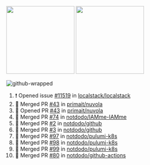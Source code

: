 <a href="https://github.com/notdodo"><img src="https://github-readme-stats.vercel.app/api?username=notdodo&count_private=true&theme=dark" height="180" /></a> <a href="https://github.com/notdodo"><img src="https://github-readme-stats.vercel.app/api/top-langs/?username=notdodo&langs_count=8&theme=dark&hide=tex,java,html,css&layout=compact" height="180" /></a>

![github-wrapped](https://github.com/notdodo/notdodo/assets/6991986/fb310ed4-7b6b-48dd-a447-4c85e6000edb)

<!--START_SECTION:activity-->
1. ❗ Opened issue [#11519](https://github.com/localstack/localstack/issues/11519) in [localstack/localstack](https://github.com/localstack/localstack)
2. 🎉 Merged PR [#43](https://github.com/primait/nuvola/pull/43) in [primait/nuvola](https://github.com/primait/nuvola)
3. 💪 Opened PR [#43](https://github.com/primait/nuvola/pull/43) in [primait/nuvola](https://github.com/primait/nuvola)
4. 🎉 Merged PR [#74](https://github.com/notdodo/IAMme-IAMme/pull/74) in [notdodo/IAMme-IAMme](https://github.com/notdodo/IAMme-IAMme)
5. 🎉 Merged PR [#2](https://github.com/notdodo/github/pull/2) in [notdodo/github](https://github.com/notdodo/github)
6. 🎉 Merged PR [#3](https://github.com/notdodo/github/pull/3) in [notdodo/github](https://github.com/notdodo/github)
7. 🎉 Merged PR [#97](https://github.com/notdodo/pulumi-k8s/pull/97) in [notdodo/pulumi-k8s](https://github.com/notdodo/pulumi-k8s)
8. 🎉 Merged PR [#98](https://github.com/notdodo/pulumi-k8s/pull/98) in [notdodo/pulumi-k8s](https://github.com/notdodo/pulumi-k8s)
9. 🎉 Merged PR [#99](https://github.com/notdodo/pulumi-k8s/pull/99) in [notdodo/pulumi-k8s](https://github.com/notdodo/pulumi-k8s)
10. 🎉 Merged PR [#80](https://github.com/notdodo/github-actions/pull/80) in [notdodo/github-actions](https://github.com/notdodo/github-actions)
<!--END_SECTION:activity-->
